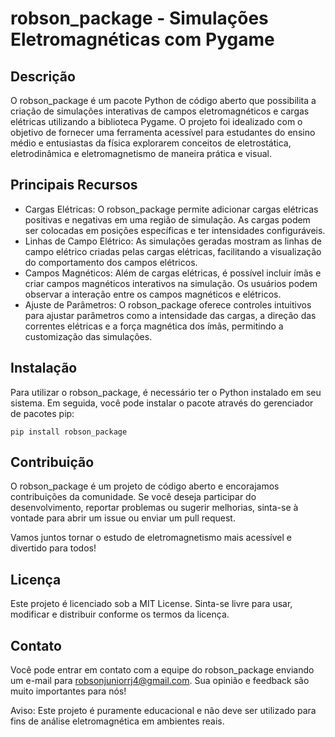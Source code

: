 # robson_package - Simulações Eletromagnéticas com Pygame

## Descrição

O robson_package é um pacote Python de código aberto que possibilita a criação de simulações interativas de campos eletromagnéticos e cargas elétricas utilizando a biblioteca Pygame. O projeto foi idealizado com o objetivo de fornecer uma ferramenta acessível para estudantes do ensino médio e entusiastas da física explorarem conceitos de eletrostática, eletrodinâmica e eletromagnetismo de maneira prática e visual.

## Principais Recursos

- Cargas Elétricas: O robson_package permite adicionar cargas elétricas positivas e negativas em uma região de simulação. As cargas podem ser colocadas em posições específicas e ter intensidades configuráveis.
- Linhas de Campo Elétrico: As simulações geradas mostram as linhas de campo elétrico criadas pelas cargas elétricas, facilitando a visualização do comportamento dos campos elétricos.
- Campos Magnéticos: Além de cargas elétricas, é possível incluir ímãs e criar campos magnéticos interativos na simulação. Os usuários podem observar a interação entre os campos magnéticos e elétricos.
- Ajuste de Parâmetros: O robson_package oferece controles intuitivos para ajustar parâmetros como a intensidade das cargas, a direção das correntes elétricas e a força magnética dos ímãs, permitindo a customização das simulações.

## Instalação

Para utilizar o robson_package, é necessário ter o Python instalado em seu sistema. Em seguida, você pode instalar o pacote através do gerenciador de pacotes pip:

```
pip install robson_package
```

## Contribuição

O robson_package é um projeto de código aberto e encorajamos contribuições da comunidade. Se você deseja participar do desenvolvimento, reportar problemas ou sugerir melhorias, sinta-se à vontade para abrir um issue ou enviar um pull request.

Vamos juntos tornar o estudo de eletromagnetismo mais acessível e divertido para todos!

## Licença

Este projeto é licenciado sob a MIT License. Sinta-se livre para usar, modificar e distribuir conforme os termos da licença.

## Contato

Você pode entrar em contato com a equipe do robson_package enviando um e-mail para robsonjuniorrj4@gmail.com. Sua opinião e feedback são muito importantes para nós!

Aviso: Este projeto é puramente educacional e não deve ser utilizado para fins de análise eletromagnética em ambientes reais.
